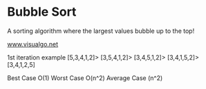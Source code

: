 # Bubble Sort

A sorting algorithm where the largest values bubble up to the top!

www.visualgo.net

1st iteration example
[5,3,4,1,2]>
[3,5,4,1,2]>
[3,4,5,1,2]>
[3,4,1,5,2]>
[3,4,1,2,5]

Best Case O(1)
Worst Case O(n^2)
Average Case (n^2)
